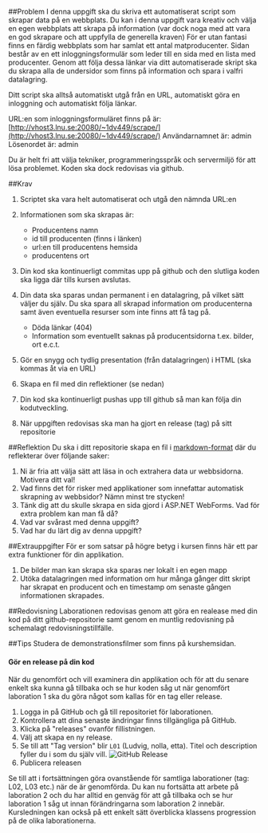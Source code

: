##Problem
I denna uppgift ska du skriva ett automatiserat script som skrapar data på en webbplats.
Du kan i denna uppgift vara kreativ och välja en egen webbplats att skrapa på information (var dock noga med att vara en god skrapare och att uppfylla de generella kraven)
För er utan fantasi finns en färdig webbplats som har samlat ett antal matproducenter. 
Sidan består av en ett inloggningsformulär som leder till en sida med en lista med producenter. Genom att följa dessa länkar via ditt automatiserade skript ska du skrapa alla de undersidor som finns på information och spara i valfri datalagring.

Ditt script ska alltså automatiskt utgå från en URL, automatiskt göra en inloggning och automatiskt följa länkar.

URL:en som inloggningsformuläret finns på är:
[http://vhost3.lnu.se:20080/~1dv449/scrape/](http://vhost3.lnu.se:20080/~1dv449/scrape/)
Användarnamnet är: admin
Lösenordet är: admin

Du är helt fri att välja tekniker, programmeringsspråk och servermiljö för att lösa problemet. Koden ska dock redovisas via github.

##Krav
1. Scriptet ska vara helt automatiserat och utgå den nämnda URL:en
2. Informationen som ska skrapas är: 
	* Producentens namn
	* id till producenten (finns i länken)
	* url:en till producentens hemsida
	* producentens ort
	
3. Din kod ska kontinuerligt commitas upp på github och den slutliga koden ska ligga där tills kursen avslutas.
4. Din data ska sparas undan permanent i en datalagring, på vilket sätt väljer du själv. Du ska spara all skrapad information om producenterna samt även eventuella resurser som inte finns att få tag på. 
	* Döda länkar (404) 
	* Information som eventuellt saknas på producentsidorna t.ex. bilder, ort e.c.t.
5. Gör en snygg och tydlig presentation (från datalagringen) i HTML (ska kommas åt via en URL)
6. Skapa en fil med din reflektioner (se nedan)
7. Din kod ska kontinuerligt pushas upp till github så man kan följa din kodutveckling.
8. När uppgiften redovisas ska man ha gjort en release (tag) på sitt repositorie

##Reflektion
Du ska i ditt repositorie skapa en fil i [markdown-format](https://github.com/adam-p/markdown-here/wiki/Markdown-Cheatsheet) där du reflekterar över följande saker:

1. Ni är fria att välja sätt att läsa in och extrahera data ur webbsidorna. Motivera ditt val!
2. Vad finns det för risker med applikationer som innefattar automatisk skrapning av webbsidor? Nämn minst tre stycken!
3. Tänk dig att du skulle skrapa en sida gjord i ASP.NET WebForms. Vad för extra problem kan man få då?
4. Vad var svårast med denna uppgift?
5. Vad har du lärt dig av denna uppgift? 


##Extrauppgifter
För er som satsar på högre betyg i kursen finns här ett par extra funktioner för din applikation.

1. De bilder man kan skrapa ska sparas ner lokalt i en egen mapp
2. Utöka datalagringen med information om hur många gånger ditt skript har skrapat en producent och en timestamp om senaste gången informationen skrapades.


##Redovisning
Laborationen redovisas genom att göra en realease med din kod på ditt github-repositorie samt genom en muntlig redovisning på schemalagt redovisningstillfälle.


##Tips
Studera de demonstrationsfilmer som finns på kurshemsidan.

#### Gör en release på din kod
När du genomfört och vill examinera din applikation och för att du senare enkelt ska kunna gå tillbaka och se hur koden såg ut när genomfört laboration 1 ska du göra något som kallas för en tag eller release. 

1. Logga in på GitHub och gå till repositoriet för laborationen.
2. Kontrollera att dina senaste ändringar finns tillgängliga på GitHub.
3. Klicka på "releases" ovanför fillistningen.
4. Välj att skapa en ny release.
5. Se till att "Tag version" blir `L01` (Ludvig, nolla, etta).
Titel och description fyller du i som du själv vill.
![GitHub Release][github-release]
6. Publicera releasen

Se till att i fortsättningen göra ovanstående för samtliga laborationer (tag: L02, L03 etc.) när de är genomförda. Du kan nu fortsätta att arbete på laboration 2 och du har alltid en genväg för att gå tillbaka och se hur laboration 1 såg ut innan förändringarna som laboration 2 innebär.
Kursledningen kan också på ett enkelt sätt överblicka klassens progression på de olika laborationerna.

[github-release]: https://github.com/1ik415/Kursmaterial/raw/master/Laborationer/pics/github-release.png





 
